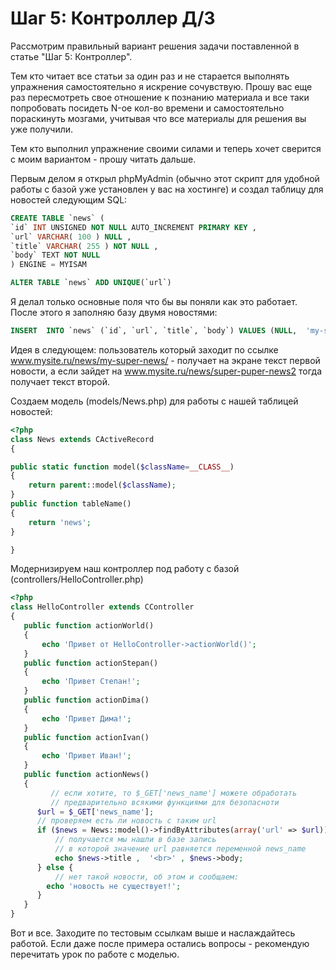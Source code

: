 # Шаг 5: Контроллер Д/З

Рассмотрим правильный вариант решения задачи поставленной в статье "Шаг 5: Контроллер".


Тем кто читает все статьи за один раз и не старается выполнять упражнения самостоятельно я искрение сочувствую. Прошу вас еще раз пересмотреть свое отношение к познанию материала и все таки попробовать посидеть N-ое кол-во времени и самостоятельно пораскинуть мозгами, учитывая что все материалы для решения вы уже получили.

Тем кто выполнил упражнение своими силами и теперь хочет сверится с моим вариантом - прошу читать дальше.

Первым делом я открыл phpMyAdmin (обычно этот скрипт для удобной работы с базой уже установлен у вас на хостинге) и создал таблицу для новостей следующим SQL:

```sql
CREATE TABLE `news` (
`id` INT UNSIGNED NOT NULL AUTO_INCREMENT PRIMARY KEY ,
`url` VARCHAR( 100 ) NULL ,
`title` VARCHAR( 255 ) NOT NULL ,
`body` TEXT NOT NULL
) ENGINE = MYISAM

ALTER TABLE `news` ADD UNIQUE(`url`)
```
Я делал только основные поля что бы вы поняли как это работает. После этого я заполняю базу двумя новостями:

```sql
INSERT  INTO `news` (`id`, `url`, `title`, `body`) VALUES (NULL,  'my-super-news1', 'Тестовая новость 1', 'текст новости 1 текст новости 1  текст новости 1 текст новости 1 текст новости 1 текст новости 1 '),  (NULL, 'super-puper-news2', 'Тестовая новость 2', 'текст новости 2 текст  новости 2 ');
```



Идея в следующем: пользователь который заходит по ссылке www.mysite.ru/news/my-super-news/ - получает на экране текст первой новости, а если зайдет на www.mysite.ru/news/super-puper-news2 тогда получает текст второй.

Создаем модель (models/News.php) для работы с нашей таблицей новостей:
```php
<?php
class News extends CActiveRecord
{

public static function model($className=__CLASS__)
{
    return parent::model($className);
}
public function tableName()
{
    return 'news';
}

}
```
Модернизируем наш контроллер под работу с базой (controllers/HelloController.php)
```php
<?php
class HelloController extends CController
{
   public function actionWorld()
   {
       echo 'Привет от HelloController->actionWorld()';
   }
   public function actionStepan()
   {
       echo 'Привет Степан!';
   }
   public function actionDima()
   {
       echo 'Привет Дима!';
   }
   public function actionIvan()
   {
       echo 'Привет Иван!';
   }  
   public function actionNews()
   {
         // если хотите, то $_GET['news_name'] можете обработать
         // предварительно всякими функциями для безопасноти
      $url = $_GET['news_name'];
      // проверяем есть ли новость с таким url
      if ($news = News::model()->findByAttributes(array('url' => $url))) {
          // получается мы нашли в базе запись
          // в которой значение url равняется переменной news_name
          echo $news->title ,  '<br>' , $news->body;
      } else {
          // нет такой новости, об этом и сообщаем:
        echo 'новость не существует!';
      }
   }
}
```
Вот и все. Заходите по тестовым ссылкам выше и наслаждайтесь работой.
Если даже после примера остались вопросы - рекомендую перечитать урок по работе с моделью.


